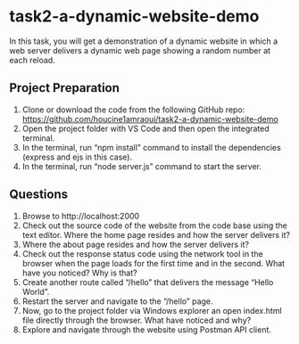 # task2-a-dynamic-website-demo

In this task, you will get a demonstration of a dynamic website in which a web server delivers a dynamic web page showing a random number at each reload.

## Project Preparation

1. Clone or download the code from the following GitHub repo: https://github.com/houcine1amraoui/task2-a-dynamic-website-demo
2. Open the project folder with VS Code and then open the integrated terminal.
3. In the terminal, run “npm install” command to install the dependencies (express and ejs in this case).
4. In the terminal, run “node server.js” command to start the server.

## Questions

1. Browse to http://localhost:2000
2. Check out the source code of the website from the code base using the text editor. Where the home page resides and how the server delivers it?
3. Where the about page resides and how the server delivers it?
4. Check out the response status code using the network tool in the browser when the page loads for the first time and in the second. What have you noticed? Why is that?
5. Create another route called “/hello” that delivers the message “Hello World”.
6. Restart the server and navigate to the “/hello” page.
7. Now, go to the project folder via Windows explorer an open index.html file directly through the browser. What have noticed and why?
8. Explore and navigate through the website using Postman API client.
